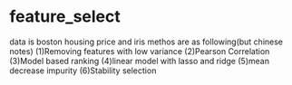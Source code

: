 # feature_select
data is boston housing price and iris
methos are as following(but chinese notes)
(1)Removing features with low variance
(2)Pearson Correlation
(3)Model based ranking
(4)linear model with lasso and ridge
(5)mean decrease impurity
(6)Stability selection


